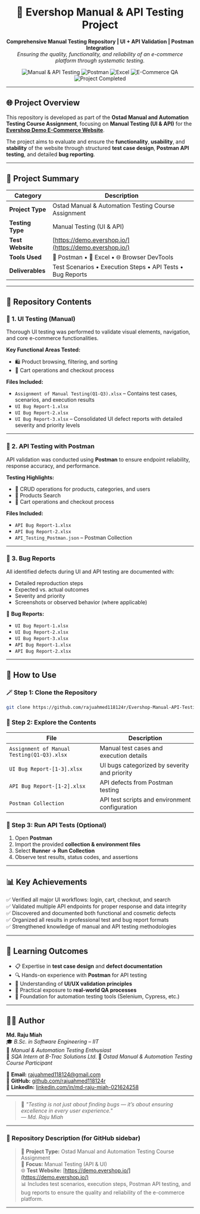 <h1 align="center">🧩 Evershop Manual & API Testing Project</h1>

<p align="center">
  <b>Comprehensive Manual Testing Repository | UI + API Validation | Postman Integration</b><br>
  <i>Ensuring the quality, functionality, and reliability of an e-commerce platform through systematic testing.</i>
</p>

<p align="center">
  <!-- Professional Badges -->
  <img src="https://img.shields.io/badge/Testing-Manual%20%26%20API-blue?style=flat-square&logo=testing-library" alt="Manual & API Testing">
  <img src="https://img.shields.io/badge/Tool-Postman-orange?style=flat-square&logo=postman" alt="Postman">
  <img src="https://img.shields.io/badge/Tool-Excel-brightgreen?style=flat-square&logo=microsoft-excel" alt="Excel">
  <img src="https://img.shields.io/badge/Domain-E--Commerce-blueviolet?style=flat-square&logo=shopify" alt="E-Commerce QA">
  <img src="https://img.shields.io/badge/Status-Completed-success?style=flat-square&logo=checkmarx" alt="Project Completed">
</p>

---

## 🌐 Project Overview  

This repository is developed as part of the **Ostad Manual and Automation Testing Course Assignment**, focusing on **Manual Testing (UI & API)** for the **[Evershop Demo E-Commerce Website](https://demo.evershop.io/)**.  

The project aims to evaluate and ensure the **functionality**, **usability**, and **stability** of the website through structured **test case design**, **Postman API testing**, and detailed **bug reporting**.

---

## 🧪 Project Summary  

| Category | Description |
|-----------|-------------|
| **Project Type** | Ostad Manual & Automation Testing Course Assignment |
| **Testing Type** | Manual Testing (UI & API) |
| **Test Website** | [https://demo.evershop.io/](https://demo.evershop.io/) |
| **Tools Used** | 🧰 Postman • 🧮 Excel • 🌐 Browser DevTools |
| **Deliverables** | Test Scenarios • Execution Steps • API Tests • Bug Reports |

---

## 🧾 Repository Contents  

### 🧭 1. **UI Testing (Manual)**  
Thorough UI testing was performed to validate visual elements, navigation, and core e-commerce functionalities.  

**Key Functional Areas Tested:**   
- 🛍️ Product browsing, filtering, and sorting  
- 🛒 Cart operations and checkout process   

**Files Included:**  
- `Assignment of Manual Testing(Q1-Q3).xlsx` – Contains test cases, scenarios, and execution results  
- `UI Bug Report-1.xlsx`  
- `UI Bug Report-2.xlsx`  
- `UI Bug Report-3.xlsx` – Consolidated UI defect reports with detailed severity and priority levels  

---

### 🔗 2. **API Testing with Postman**  
API validation was conducted using **Postman** to ensure endpoint reliability, response accuracy, and performance.  

**Testing Highlights:**  
- 🧾 CRUD operations for products, categories, and users  
- 🧾 Products Search
- 🛒 Cart operations and checkout process


**Files Included:**  
- `API Bug Report-1.xlsx`  
- `API Bug Report-2.xlsx`  
- `API_Testing_Postman.json` – Postman Collection 

---

### 🐞 3. **Bug Reports**  
All identified defects during UI and API testing are documented with:  
- Detailed reproduction steps  
- Expected vs. actual outcomes  
- Severity and priority  
- Screenshots or observed behavior (where applicable)

🧮 **Bug Reports:**  
- `UI Bug Report-1.xlsx`  
- `UI Bug Report-2.xlsx`  
- `UI Bug Report-3.xlsx`  
- `API Bug Report-1.xlsx`  
- `API Bug Report-2.xlsx`

---

## 🧰 How to Use  

### 🪄 Step 1: Clone the Repository  
```bash
git clone https://github.com/rajuahmed118124r/Evershop-Manual-API-Testing.git
```

### 📂 Step 2: Explore the Contents  
| File | Description |
|------|-------------|
| `Assignment of Manual Testing(Q1-Q3).xlsx` | Manual test cases and execution details |
| `UI Bug Report-[1-3].xlsx` | UI bugs categorized by severity and priority |
| `API Bug Report-[1-2].xlsx` | API defects from Postman testing |
| `Postman Collection` | API test scripts and environment configuration |

### 🧪 Step 3: Run API Tests (Optional)
1. Open **Postman**  
2. Import the provided **collection & environment files**  
3. Select **Runner → Run Collection**  
4. Observe test results, status codes, and assertions  

---

## 📊 Key Achievements  

✅ Verified all major UI workflows: login, cart, checkout, and search  
✅ Validated multiple API endpoints for proper response and data integrity  
✅ Discovered and documented both functional and cosmetic defects  
✅ Organized all results in professional test and bug report formats  
✅ Strengthened knowledge of manual and API testing methodologies  

---

## 🧠 Learning Outcomes  

- 📋 Expertise in **test case design** and **defect documentation**  
- 🔍 Hands-on experience with **Postman** for API testing  
- 🧩 Understanding of **UI/UX validation principles**  
- 🧪 Practical exposure to **real-world QA processes**  
- 🚀 Foundation for automation testing tools (Selenium, Cypress, etc.)

---

## 👨‍💻 Author  

**Md. Raju Miah**  
🎓 *B.Sc. in Software Engineering – IIT*  
🧪 *Manual & Automation Testing Enthusiast*  
💼 *SQA Intern at B-Trac Solutions Ltd.* 
📘 *Ostad Manual & Automation Testing Course Participant*  

📧 **Email:** [rajuahmed118124@gmail.com](mailto:rajuahmed118124@gmail.com)  
🔗 **GitHub:** [github.com/rajuahmed118124r](https://github.com/rajuahmed118124r)  
💼 **LinkedIn:** [linkedin.com/in/md-raju-miah-021624258](https://linkedin.com/in/md-raju-miah-021624258)

---

> 💬 *"Testing is not just about finding bugs — it’s about ensuring excellence in every user experience."*  
> — *Md. Raju Miah*

---

### 🏁 Repository Description (for GitHub sidebar)

> 🧩 **Project Type:** Ostad Manual and Automation Testing Course Assignment  
> 🧪 **Focus:** Manual Testing (API & UI)  
> 🌐 **Test Website:** [https://demo.evershop.io/](https://demo.evershop.io/)  
> 📊 Includes test scenarios, execution steps, Postman API testing, and bug reports to ensure the quality and reliability of the e-commerce platform.

---
